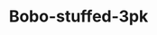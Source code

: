 ---
title: Bobo-stuffed-3pk
name: Bobo's stuffed 3pk
description: Bobo's Stuffed 3-Pack is a delightful assortment of stuffed pastries that are perfect for indulging in a sweet and satisfying snack. Each pack features three delicious pastries filled with a variety of flavorful and comforting fillings, making them a treat for your taste buds.
price: $24.99
imageUrl: ["/assets/images/snackboxes/bobo1/1.jpg", "/assets/images/snackboxes/bobo1/2.jpg", "/assets/images/snackboxes/bobo1/3.png", "/assets/images/snackboxes/bobo1/4.png"]
tags: -product
imageAlt: "Bobo stuffed snacks in a curated gourmet snack box"
---